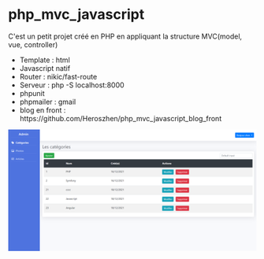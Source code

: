 # php_mvc_javascript

C'est un petit projet créé en PHP  en appliquant la structure MVC(model, vue, controller)
<ul>
    <li>Template : html</li>
    <li>Javascript natif</li>
    <li>Router : nikic/fast-route</li>
    <li>Serveur : php -S localhost:8000</li>
    <li>phpunit</li>
    <li>phpmailer : gmail</li>
    <li>blog en front : https://github.com/Heroszhen/php_mvc_javascript_blog_front</li>
</ul>

<div>
    <img src="public/photos/admin.png" alt="">
</div>
